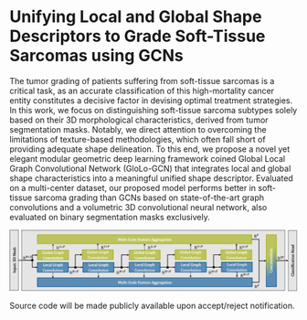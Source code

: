 # Unifying Local and Global Shape Descriptors to Grade Soft-Tissue Sarcomas using GCNs

The tumor grading of patients suffering from soft-tissue sarcomas is a critical task, as an accurate classification of this high-mortality cancer entity constitutes a decisive factor in devising optimal treatment strategies. In this work, we focus on distinguishing soft-tissue sarcoma subtypes solely based on their 3D morphological characteristics, derived from tumor segmentation masks. Notably, we direct attention to overcoming the limitations of texture-based methodologies, which often fall short of providing adequate shape delineation. To this end, we propose a novel yet elegant modular geometric deep learning framework coined Global Local Graph Convolutional Network (GloLo-GCN) that integrates local and global shape characteristics into a meaningful unified shape descriptor. Evaluated on a multi-center dataset, our proposed model performs better in soft-tissue sarcoma grading than GCNs based on state-of-the-art graph convolutions and a volumetric 3D convolutional neural network, also evaluated on binary segmentation masks exclusively.

<p align="center">
  <img src="./GloLo-GCN.png" width="800"/>
</p>

Source code will be made publicly available upon accept/reject notification.

